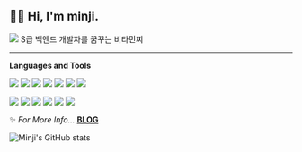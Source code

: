 

## 👋🏻 Hi, I'm minji.
<a href="https://blog.naver.com/ghdalswl77" target="_blank"><img src="https://img.shields.io/badge/Blog-DD0B78?style=flat-square&logo=GitHub%20Sponsors&logoColor=white"/></a>
S급 백엔드 개발자를 꿈꾸는 비타민찌  <br/>

----

**Languages and Tools**  

 <img src="https://img.shields.io/badge/-JAVA-007396?style=flat-square&logo=java&logoColor=white"> <img src="https://img.shields.io/badge/-Spring Boot-6DB33F?style=flat-square&logo=SpringBoot&logoColor=white"/> <img src="https://img.shields.io/badge/Spring Security-6DB33F?style=flat-square&logo=simpleicons_Spring Security&logoColor=white"/> <img src="https://img.shields.io/badge/-Gradle-02303A?style=flat-square&logo=Gradle"/> <img src="https://img.shields.io/badge/Python-3776AB?style=flat-square&logo=Python&logoColor=white"/> <img src="https://img.shields.io/badge/React-F7DF1E?style=flat-square&logo=React&logoColor=white"/> <img src="https://img.shields.io/badge/JavaScript-61DAFB?style=flat-square&logo=JavaScript&logoColor=white"/>

<img src="https://img.shields.io/badge/MySQL-4479A1?style=flat-square&logo=MySQL&logoColor=white"/> <img src="https://img.shields.io/badge/Firebase-FFCA28?style=flat-square&logo=Firebase&logoColor=white"/> <img src="https://img.shields.io/badge/Amazon AWS-232F3E?style=flat-square&logo=Amazon AWS&logoColor=white"/> <img src="https://img.shields.io/badge/Ubuntu-E95420?style=flat-square&logo=Ubuntu&logoColor=white"/> <img src="https://img.shields.io/badge/Docker-2496ED?style=flat-square&logo=Docker&logoColor=white"/>
 <img src="https://img.shields.io/badge/Jenkins-D24939?style=flat-square&logo=Jenkins&logoColor=white"/> 
  
✨ *For More Info...* **[BLOG](https://blog.naver.com/ghdalswl77)**

![Minji's GitHub stats](https://github-readme-stats.vercel.app/api?username=minjipi&show_icons=true&theme=ayu-mirage)
